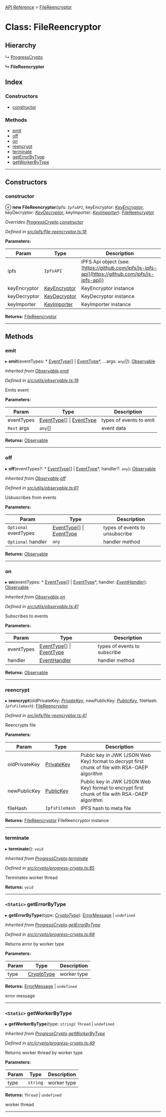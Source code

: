 [API Reference](../README.md) > [FileReencryptor](../classes/filereencryptor.md)

# Class: FileReencryptor

## Hierarchy

↳  [ProgressCrypto](progresscrypto.md)

**↳ FileReencryptor**

## Index

### Constructors

* [constructor](filereencryptor.md#constructor)

### Methods

* [emit](filereencryptor.md#emit)
* [off](filereencryptor.md#off)
* [on](filereencryptor.md#on)
* [reencrypt](filereencryptor.md#reencrypt)
* [terminate](filereencryptor.md#terminate)
* [getErrorByType](filereencryptor.md#geterrorbytype)
* [getWorkerByType](filereencryptor.md#getworkerbytype)

---

## Constructors

<a id="constructor"></a>

###  constructor

⊕ **new FileReencryptor**(ipfs: *`IpfsAPI`*, keyEncryptor: *[KeyEncryptor](keyencryptor.md)*, keyDecryptor: *[KeyDecryptor](keydecryptor.md)*, keyImporter: *[KeyImporter](keyimporter.md)*): [FileReencryptor](filereencryptor.md)

*Overrides [ProgressCrypto](progresscrypto.md).[constructor](progresscrypto.md#constructor)*

*Defined in [src/ipfs/file-reencryptor.ts:18](https://github.com/repux/repux-lib/blob/09025a1/src/ipfs/file-reencryptor.ts#L18)*

**Parameters:**

| Param | Type | Description |
| ------ | ------ | ------ |
| ipfs | `IpfsAPI` |  IPFS Api object (see: [https://github.com/ipfs/js-ipfs-api](https://github.com/ipfs/js-ipfs-api)) |
| keyEncryptor | [KeyEncryptor](keyencryptor.md) |  KeyEncryptor instance |
| keyDecryptor | [KeyDecryptor](keydecryptor.md) |  KeyDecryptor instance |
| keyImporter | [KeyImporter](keyimporter.md) |  KeyImporter instance |

**Returns:** [FileReencryptor](filereencryptor.md)

___

## Methods

<a id="emit"></a>

###  emit

▸ **emit**(eventTypes: * [EventType](../enums/eventtype.md)[] &#124; [EventType](../enums/eventtype.md)*, ...args: *`any`[]*): [Observable](observable.md)

*Inherited from [Observable](observable.md).[emit](observable.md#emit)*

*Defined in [src/utils/observable.ts:19](https://github.com/repux/repux-lib/blob/09025a1/src/utils/observable.ts#L19)*

Emits event

**Parameters:**

| Param | Type | Description |
| ------ | ------ | ------ |
| eventTypes |  [EventType](../enums/eventtype.md)[] &#124; [EventType](../enums/eventtype.md)|  types of events to emit |
| `Rest` args | `any`[] |  event data |

**Returns:** [Observable](observable.md)

___
<a id="off"></a>

###  off

▸ **off**(eventTypes?: * [EventType](../enums/eventtype.md)[] &#124; [EventType](../enums/eventtype.md)*, handler?: *`any`*): [Observable](observable.md)

*Inherited from [Observable](observable.md).[off](observable.md#off)*

*Defined in [src/utils/observable.ts:61](https://github.com/repux/repux-lib/blob/09025a1/src/utils/observable.ts#L61)*

Usbuscribes from events

**Parameters:**

| Param | Type | Description |
| ------ | ------ | ------ |
| `Optional` eventTypes |  [EventType](../enums/eventtype.md)[] &#124; [EventType](../enums/eventtype.md)|  types of events to unsubscribe |
| `Optional` handler | `any` |  handler method |

**Returns:** [Observable](observable.md)

___
<a id="on"></a>

###  on

▸ **on**(eventTypes: * [EventType](../enums/eventtype.md)[] &#124; [EventType](../enums/eventtype.md)*, handler: *[EventHandler](../interfaces/eventhandler.md)*): [Observable](observable.md)

*Inherited from [Observable](observable.md).[on](observable.md#on)*

*Defined in [src/utils/observable.ts:41](https://github.com/repux/repux-lib/blob/09025a1/src/utils/observable.ts#L41)*

Subscribes to events

**Parameters:**

| Param | Type | Description |
| ------ | ------ | ------ |
| eventTypes |  [EventType](../enums/eventtype.md)[] &#124; [EventType](../enums/eventtype.md)|  types of events to subscribe |
| handler | [EventHandler](../interfaces/eventhandler.md) |  handler method |

**Returns:** [Observable](observable.md)

___
<a id="reencrypt"></a>

###  reencrypt

▸ **reencrypt**(oldPrivateKey: *[PrivateKey](../interfaces/privatekey.md)*, newPublicKey: *[PublicKey](../interfaces/publickey.md)*, fileHash: *`IpfsFileHash`*): [FileReencryptor](filereencryptor.md)

*Defined in [src/ipfs/file-reencryptor.ts:41](https://github.com/repux/repux-lib/blob/09025a1/src/ipfs/file-reencryptor.ts#L41)*

Reencrypts file

**Parameters:**

| Param | Type | Description |
| ------ | ------ | ------ |
| oldPrivateKey | [PrivateKey](../interfaces/privatekey.md) |  Public key in JWK (JSON Web Key) format to decrypt first chunk of file with RSA-OAEP algorithm |
| newPublicKey | [PublicKey](../interfaces/publickey.md) |  Public key in JWK (JSON Web Key) format to encrypt first chunk of file with RSA-OAEP algorithm |
| fileHash | `IpfsFileHash` |  IPFS hash to meta file |

**Returns:** [FileReencryptor](filereencryptor.md)
FileReencryptor instance

___
<a id="terminate"></a>

###  terminate

▸ **terminate**(): `void`

*Inherited from [ProgressCrypto](progresscrypto.md).[terminate](progresscrypto.md#terminate)*

*Defined in [src/crypto/progress-crypto.ts:85](https://github.com/repux/repux-lib/blob/09025a1/src/crypto/progress-crypto.ts#L85)*

Terminates worker thread

**Returns:** `void`

___
<a id="geterrorbytype"></a>

### `<Static>` getErrorByType

▸ **getErrorByType**(type: *[CryptoType](../enums/cryptotype.md)*):  [ErrorMessage](../enums/errormessage.md) &#124; `undefined`

*Inherited from [ProgressCrypto](progresscrypto.md).[getErrorByType](progresscrypto.md#geterrorbytype)*

*Defined in [src/crypto/progress-crypto.ts:68](https://github.com/repux/repux-lib/blob/09025a1/src/crypto/progress-crypto.ts#L68)*

Returns error by worker type

**Parameters:**

| Param | Type | Description |
| ------ | ------ | ------ |
| type | [CryptoType](../enums/cryptotype.md) |  worker type |

**Returns:**  [ErrorMessage](../enums/errormessage.md) &#124; `undefined`

error message

___
<a id="getworkerbytype"></a>

### `<Static>` getWorkerByType

▸ **getWorkerByType**(type: *`string`*):  `Thread` &#124; `undefined`

*Inherited from [ProgressCrypto](progresscrypto.md).[getWorkerByType](progresscrypto.md#getworkerbytype)*

*Defined in [src/crypto/progress-crypto.ts:49](https://github.com/repux/repux-lib/blob/09025a1/src/crypto/progress-crypto.ts#L49)*

Returns worker thread by worker type

**Parameters:**

| Param | Type | Description |
| ------ | ------ | ------ |
| type | `string` |  worker type |

**Returns:**  `Thread` &#124; `undefined`

worker thread

___

